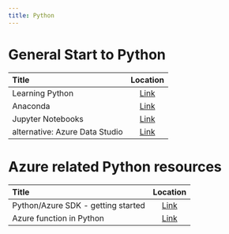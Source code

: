 ```yaml
---
title: Python
---
```


# General Start to Python

| Title                              | Location                                                                                              |
| :--------------------------------- | :---------------------------------------------------------------------------------------------------: |
| Learning Python                    | [Link](https://www.learnpython.org)                                                                   |
| Anaconda                           | [Link](https://www.anaconda.com/distribution/)                                                        |
| Jupyter Notebooks                  | [Link](https://jupyter.org/try)                                                                       |
| alternative: Azure Data Studio     | [Link](https://docs.microsoft.com/en-us/sql/azure-data-studio/download-azure-data-studio)             |

# Azure related Python resources

| Title                              | Location                                                                                              |
| :--------------------------------- | :---------------------------------------------------------------------------------------------------: |
| Python/Azure SDK - getting started | [Link](https://docs.microsoft.com/en-us/azure/python/python-sdk-azure-get-started)                    |
| Azure function in Python           | [Link](https://docs.microsoft.com/en-us/azure/azure-functions/functions-create-first-function-python) |
